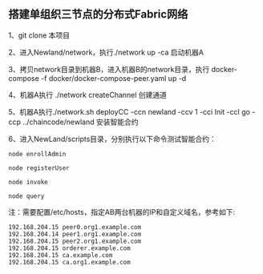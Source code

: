 ## 搭建单组织三节点的分布式Fabric网络
1、git clone 本项目

2、进入Newland/network，执行./network up -ca 启动机器A

3、拷贝network目录到机器B，进入机器B的network目录，执行 docker-compose -f docker/docker-compose-peer.yaml up -d

4、机器A执行 ./network createChannel 创建通道

5、机器A执行./network.sh deployCC -ccn newland -ccv 1 -cci Init -ccl go -ccp ../chaincode/newland  安装智能合约

6、进入NewLand/scripts目录，分别执行以下命令测试智能合约：

    node enrollAdmin
    
    node registerUser
    
    node invoke
    
    node query

注：需要配置/etc/hosts，指定AB两台机器的IP和自定义域名，参考如下:

    192.168.204.15 peer0.org1.example.com
    192.168.204.14 peer1.org1.example.com
    192.168.204.15 peer2.org1.example.com
    192.168.204.15 orderer.example.com
    192.168.204.15 ca.example.com
    192.168.204.15 ca.org1.example.com
